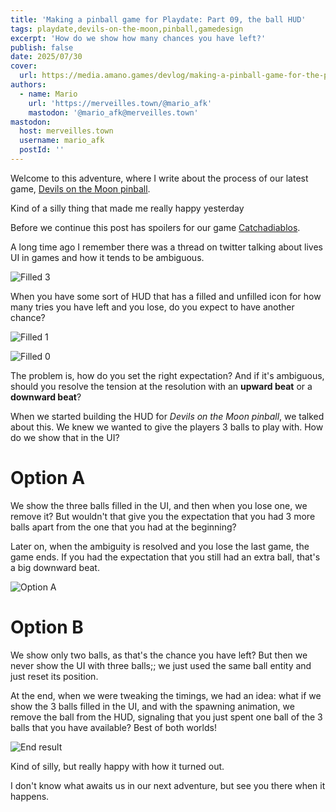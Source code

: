 ```yaml
---
title: 'Making a pinball game for Playdate: Part 09, the ball HUD'
tags: playdate,devils-on-the-moon,pinball,gamedesign
excerpt: 'How do we show how many chances you have left?'
publish: false
date: 2025/07/30
cover:
  url: https://media.amano.games/devlog/making-a-pinball-game-for-the-playdate-part-09-the-balls-hud/end-result.gif
authors:
  - name: Mario
    url: 'https://merveilles.town/@mario_afk'
    mastodon: '@mario_afk@merveilles.town'
mastodon:
  host: merveilles.town
  username: mario_afk
  postId: ''
---
```


Welcome to this adventure, where I write about the process of our latest game, [Devils on the Moon pinball](https://play.date/games/devils-on-the-moon-pinball/).

Kind of a silly thing that made me really happy yesterday

Before we continue this post has spoilers for our game [Catchadiablos](https://play.date/games/catchadiablos/).

A long time ago I remember there was a thread on twitter talking about lives UI in games and how it tends to be ambiguous.

![Filled 3](https://media.amano.games/devlog/making-a-pinball-game-for-the-playdate-part-09-the-balls-hud/filled-3.png)

When you have some sort of HUD that has a filled and unfilled icon for how many tries you have left and you lose, do you expect to have another chance?

![Filled 1](https://media.amano.games/devlog/making-a-pinball-game-for-the-playdate-part-09-the-balls-hud/filled-1.png)

![Filled 0](https://media.amano.games/devlog/making-a-pinball-game-for-the-playdate-part-09-the-balls-hud/filled-0.png)

The problem is, how do you set the right expectation? And if it's ambiguous, should you resolve the tension at the resolution with an **upward beat** or a **downward beat**?

When we started building the HUD for _Devils on the Moon pinball_, we talked about this. We knew we wanted to give the players 3 balls to play with. How do we show that in the UI?

# Option A

We show the three balls filled in the UI, and then when you lose one, we remove it? But wouldn't that give you the expectation that you had 3 more balls apart from the one that you had at the beginning?

Later on, when the ambiguity is resolved and you lose the last game, the game ends. If you had the expectation that you still had an extra ball, that's a big downward beat.

![Option A](https://media.amano.games/devlog/making-a-pinball-game-for-the-playdate-part-09-the-balls-hud/option-a.png)

# Option B

We show only two balls, as that's the chance you have left? But then we never show the UI with three balls;; we just used the same ball entity and just reset its position.

At the end, when we were tweaking the timings, we had an idea: what if we show the 3 balls filled in the UI, and with the spawning animation, we remove the ball from the HUD, signaling that you just spent one ball of the 3 balls that you have available? Best of both worlds!

![End result](https://media.amano.games/devlog/making-a-pinball-game-for-the-playdate-part-09-the-balls-hud/end-result.gif)

Kind of silly, but really happy with how it turned out.

I don't know what awaits us in our next adventure, but see you there when it happens.
